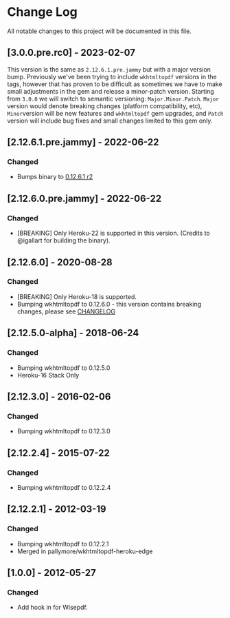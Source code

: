 # Change Log

All notable changes to this project will be documented in this file.

## [3.0.0.pre.rc0] - 2023-02-07

This version is the same as `2.12.6.1.pre.jammy` but with a major
version bump. Previously we've been trying to include `wkhtmltopdf`
versions in the tags, however that has proven to be difficult as
sometimes we have to make small adjustments in the gem and release a
minor-patch version. Starting from `3.0.0` we will switch to semantic
versioning: `Major.Minor.Patch`. `Major` version would denote breaking changes (platform
compatibility, etc), `Minor`version will be new features and
`wkhtmltopdf` gem upgrades, and `Patch` version will include bug fixes
and small changes limited to this gem only.

## [2.12.6.1.pre.jammy] - 2022-06-22

### Changed

- Bumps binary to [0.12.6.1 r2](https://github.com/wkhtmltopdf/packaging/releases/tag/0.12.6.1-2)

## [2.12.6.0.pre.jammy] - 2022-06-22

### Changed

- [BREAKING] Only Heroku-22 is supported in this version. (Credits to
  @igallart for building the binary).

## [2.12.6.0] - 2020-08-28

### Changed

- [BREAKING] Only Heroku-18 is supported.
- Bumping wkhtmltopdf to 0.12.6.0 - this version contains breaking
  changes, please see [CHANGELOG](https://github.com/wkhtmltopdf/wkhtmltopdf/releases/0.12.6/)

## [2.12.5.0-alpha] - 2018-06-24

### Changed

- Bumping wkhtmltopdf to 0.12.5.0
- Heroku-16 Stack Only

## [2.12.3.0] - 2016-02-06

### Changed

- Bumping wkhtmltopdf to 0.12.3.0

## [2.12.2.4] - 2015-07-22

### Changed

- Bumping wkhtmltopdf to 0.12.2.4

## [2.12.2.1] - 2012-03-19

### Changed

- Bumping wkhtmltopdf to 0.12.2.1
- Merged in pallymore/wkhtmltopdf-heroku-edge

## [1.0.0] - 2012-05-27

### Changed

- Add hook in for Wisepdf.
